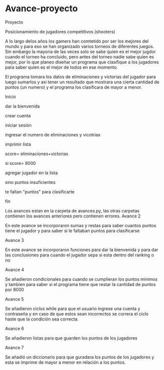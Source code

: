 # Avance-proyecto

Proyecto

Posicionamiento de jugadores competitivos (shooters)

A lo largo delos años los gamers han comtetido por ser los mejores del mundo y para eso se han organizado varios torneos de diferentes juegos. Sin embargo la mayoria de las veces solo se sabe quien es el mejor jugdor cuando el torneo ha concluido, pero antes del torneo nadie sabe quien es mejor, por lo que planeo diseñar un programa que clasifique a los jugadores para saber quien es el mejor de todos en ese momento.

El programa tomara los datos de eliminaciones y victorias del jugador para luego sumarlos y asi tener un resultado que mostrara una cierta cantidad de puntos (un numero) y el programa los clasificara de mayor a menor.

Inicio

dar la bienvenida

crear cuenta

iniciar sesión

ingresar el numero de eliminaciones y vicotrias

imprimir lista

score= eliminaciones+victorias

si score> 8000

agregar jugador en la lista

sino
puntos insuficientes

te faltan "puntos" para clasificarte

fin

Los avances estan en la carpeta de avances.py, las otras carpetas contienen los avances anteriores pero contienen errores.
Avance 2 

En este avance se incorporaron sumas y restas para saber cuantos puntos tiene el jugador y para saber si le faltaban puntos para clasificarse

Avance 3 

En este avance se incorporaron funciones para dar la bienvenida y para dar las conclusiones para cuando el jugador sepa si esta dentro del ranking o no 

Avance 4

Se añadieron condicionales para cuando se cumplieran los puntos minimos y tambien para saber si el programa tiene que restar la cantidad de puntos por 8000

Avance 5

Se añadieron ciclos while para que el usuario ingrese una cuenta y contraseña y en caso de que estos sean incorrectos se correra el ciclo haste que la condición sea correcta.

Avance 6

Se añadieron listas para que guarden los puntos de los jugadores

Avance 7 

Se añadió un diccionario para que guradara los puntos de los jugadores y esta se imprime de mayor a menor en relación a los puntos.
